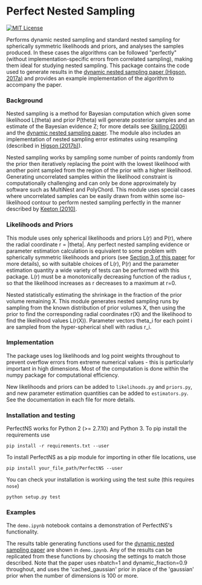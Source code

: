Perfect Nested Sampling
=======================

[![MIT License](https://img.shields.io/badge/license-MIT-blue.svg)](https://github.com/ejhigson/PerfectNS/LICENSE)


Performs dynamic nested sampling and standard nested sampling for spherically symmetric likelihoods and priors, and analyses the samples produced.
In these cases the algorithms can be followed "perfectly" (without implementation-specific errors from correlated sampling), making them ideal for studying nested sampling.
This package contains the code used to generate results in the [dynamic nested sampling paper (Higson, 2017a)](https://arxiv.org/abs/1704.03459) and provides an example implementation of the algorithm to accompany the paper.

### Background

Nested sampling is a method for Bayesian computation which given some likelihood L(theta) and prior P(theta) will generate posterior samples and an estimate of the Bayesian evidence Z; for more details see [Skilling (2006)](https://projecteuclid.org/euclid.ba/1340370944) and the [dynamic nested sampling paper](https://arxiv.org/abs/1704.03459).
The module also includes an implementation of nested sampling error estimates using resampling (described in [Higson (2017b)](https://arxiv.org/abs/1703.09701)).

Nested sampling works by sampling some number of points randomly from the prior then iteratively replacing the point with the lowest likelihood with another point sampled from the region of the prior with a higher likelihood.
Generating uncorrelated samples within the likelihood constraint is computationally challenging and can only be done approximately by software such as MultiNest and PolyChord.
This module uses special cases where uncorrelated samples can be easily drawn from within some iso-likelihood contour to perform nested sampling perfectly in the manner described by [Keeton (2010)](https://academic.oup.com/mnras/article/414/2/1418/977810).

### Likelihoods and Priors

This module uses only spherical likelihoods and priors L(r) and P(r), where the radial coordinate r = |theta|.
Any perfect nested sampling evidence or parameter estimation calculation is equivalent to some problem with spherically symmetric likelihoods and priors (see [Section 3 of this paper](https://arxiv.org/abs/1703.09701) for more details), so with suitable choices of L(r), P(r) and the parameter estimation quantity a wide variety of tests can be performed with this package.
L(r) must be a monotonically decreasing function of the radius r, so that the likelihood increases as r decreases to a maximum at r=0.

Nested statistically estimating the shrinkage in the fraction of the prior volume remaining X.
This module generates nested sampling runs by sampling from the known distribution of prior volumes X, then using the prior to find the corresponding radial coordinates r(X) and the likelihood to find the likelihood values L(r(X)).
Parameter vectors theta_i for each point i are sampled from the hyper-spherical shell with radius r_i.

### Implementation

The package uses log likelihoods and log point weights throughout to prevent overflow errors from extreme numerical values - this is particularly important in high dimensions.
Most of the computation is done within the numpy package for computational efficiency.

New likelihoods and priors can be added to `likelihoods.py` and `priors.py`, and new parameter estimation quantities can be added to `estimators.py`.
See the documentation in each file for more details.

### Installation and testing

PerfectNS works for Python 2 (>= 2.7.10) and Python 3.
To pip install the requirements use
```
pip install -r requirements.txt --user
```

To install PerfectNS as a pip module for importing in other file locations, use

```
pip install your_file_path/PerfectNS --user
```

You can check your installation is working using the test suite (this requires `nose`)

```
python setup.py test
```


### Examples

The `demo.ipynb` notebook contains a demonstration of PerfectNS's functionality.

The results table generating functions used for the [dynamic nested sampling paper](https://arxiv.org/abs/1704.03459) are shown in `demo.ipynb`.
Any of the results can be replicated from these functions by choosing the settings to match those described. Note that the paper uses nbatch=1 and dynamic_fraction=0.9 throughout, and uses the 'cached_gaussian' prior in place of the 'gaussian' prior when the number of dimensions is 100 or more.
